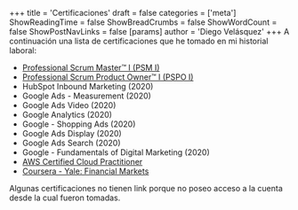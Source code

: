 +++
title = 'Certificaciones'
draft = false
categories = ['meta']
ShowReadingTime = false
ShowBreadCrumbs = false
ShowWordCount = false
ShowPostNavLinks = false
[params]
    author = 'Diego Velásquez'
+++
A continuación una lista de certificaciones que he tomado en mi historial
laboral:
- [Professional Scrum Master™ I (PSM I)](https://www.credly.com/badges/06074e06-7a0e-4279-8d44-c863587615ee/)
- [Professional Scrum Product Owner™ I (PSPO I)](https://www.credly.com/badges/60ab4c98-34f4-406f-acad-de2e2fa6f646/)
- HubSpot Inbound Marketing (2020)
- Google Ads - Measurement (2020)
- Google Ads Video (2020)
- Google Analytics (2020)
- Google - Shopping Ads (2020)
- Google Ads Display (2020)
- Google Ads Search (2020)
- Google - Fundamentals of Digital Marketing (2020)
- [AWS Certified Cloud Practitioner](https://www.credly.com/badges/4ed8a589-ff34-468e-8b7f-f633430b75d2/)
- [Coursera - Yale: Financial Markets](https://www.coursera.org/account/accomplishments/certificate/BQ9ZV6B2YUQ6)

Algunas certificaciones no tienen link porque no poseo acceso a la cuenta
desde la cual fueron tomadas.
